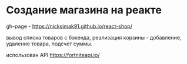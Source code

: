 # Создание магазина на реакте

gh-page - https://nicksimak91.github.io/react-shop/

вывод списка товаров с бэкенда, реализация корзины - добавление, удаление товара, подсчет суммы.

использован API https://fortniteapi.io/
